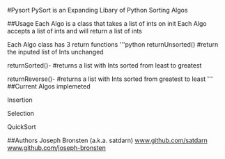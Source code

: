 #Pysort
PySort is an Expanding Libary of Python Sorting Algos

##Usage
Each Algo is a class that takes a list of ints on init
Each Algo accepts a list of ints and will return a list of ints

Each Algo class has 3 return functions
'''python
returnUnsorted() #return the inputed list of Ints unchanged

returnSorted()- #returns a list with Ints sorted from least to greatest

returnReverse()- #returns a list with Ints sorted from greatest to least
'''
##Current Algos implemeted

Insertion

Selection

QuickSort

##Authors
Joseph Bronsten (a.k.a. satdarn) 
www.github.com/satdarn
www.github.com/joseph-bronsten